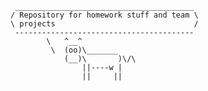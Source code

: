 
     ________________________________________
    / Repository for homework stuff and team \
    \ projects                               /
     ----------------------------------------
            \   ^__^
             \  (oo)\_______
                (__)\       )\/\
                    ||----w |
                    ||     ||
    
